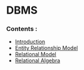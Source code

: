 # DBMS

### Contents :

+ [Introduction](notes/introduction.md)
+ [Entity Relationship Model](notes/ermodel.md)
+ [Relational Model](notes/relationalModel.md)
+ [Relational Algebra](nodes/relationalAlgebra.md)